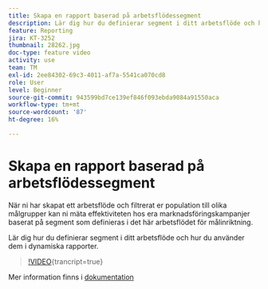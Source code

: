 ```yaml
---
title: Skapa en rapport baserad på arbetsflödessegment
description: Lär dig hur du definierar segment i ditt arbetsflöde och hur du använder dem i dynamiska rapporter.
feature: Reporting
jira: KT-3252
thumbnail: 28262.jpg
doc-type: feature video
activity: use
team: TM
exl-id: 2ee84302-69c3-4011-af7a-5541ca070cd8
role: User
level: Beginner
source-git-commit: 943599bd7ce139ef846f093ebda9084a91550aca
workflow-type: tm+mt
source-wordcount: '87'
ht-degree: 16%

---
```


# Skapa en rapport baserad på arbetsflödessegment

När ni har skapat ett arbetsflöde och filtrerat er population till olika målgrupper kan ni mäta effektiviteten hos era marknadsföringskampanjer baserat på segment som definieras i det här arbetsflödet för målinriktning.

Lär dig hur du definierar segment i ditt arbetsflöde och hur du använder dem i dynamiska rapporter.

>[!VIDEO](https://video.tv.adobe.com/v/28262?learn=on){trancript=true}

Mer information finns i [dokumentation](https://experienceleague.adobe.com/docs/campaign-standard/using/reporting/customizing-reports/creating-a-report-workflow-segment.html?lang=en)
